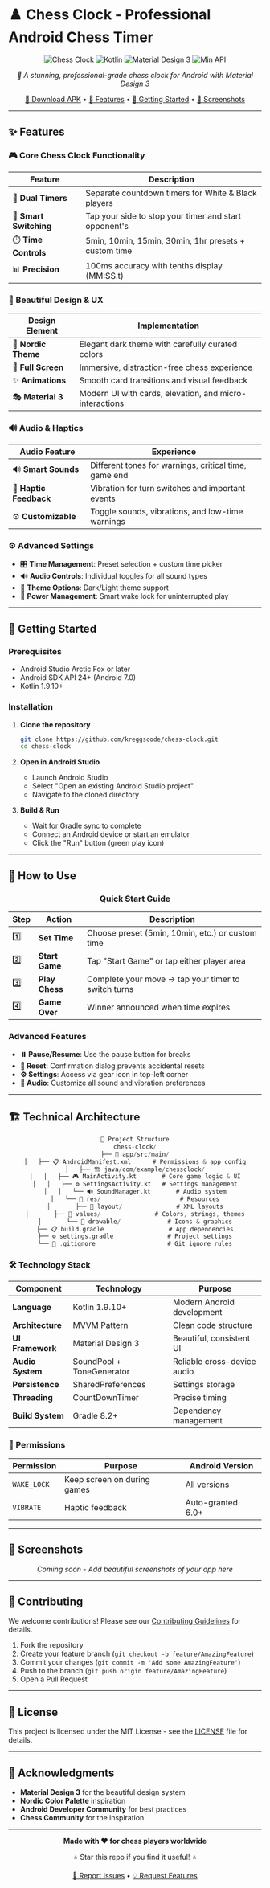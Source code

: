 # ♟️ Chess Clock - Professional Android Chess Timer

<div align="center">

![Chess Clock](https://img.shields.io/badge/Android-3DDC84?style=for-the-badge&logo=android&logoColor=white)
![Kotlin](https://img.shields.io/badge/Kotlin-7F52FF?style=for-the-badge&logo=kotlin&logoColor=white)
![Material Design 3](https://img.shields.io/badge/Material%20Design%203-6750A4?style=for-the-badge&logo=materialdesign&logoColor=white)
![Min API](https://img.shields.io/badge/Min%20API-24%2B-brightgreen?style=for-the-badge)

*🎯 A stunning, professional-grade chess clock for Android with Material Design 3*

[📱 Download APK](#) • [📖 Features](#-features) • [🚀 Getting Started](#-getting-started) • [📸 Screenshots](#-screenshots)

</div>

---

## ✨ Features

### 🎮 Core Chess Clock Functionality
<div align="center">

| Feature | Description |
|---------|-------------|
| 🎯 **Dual Timers** | Separate countdown timers for White & Black players |
| 🔄 **Smart Switching** | Tap your side to stop your timer and start opponent's |
| ⏱️ **Time Controls** | 5min, 10min, 15min, 30min, 1hr presets + custom time |
| 📊 **Precision** | 100ms accuracy with tenths display (MM:SS.t) |

</div>

### 🎨 Beautiful Design & UX
<div align="center">

| Design Element | Implementation |
|----------------|----------------|
| 🌙 **Nordic Theme** | Elegant dark theme with carefully curated colors |
| 📱 **Full Screen** | Immersive, distraction-free chess experience |
| ✨ **Animations** | Smooth card transitions and visual feedback |
| 🎭 **Material 3** | Modern UI with cards, elevation, and micro-interactions |

</div>

### 🔊 Audio & Haptics
<div align="center">

| Audio Feature | Experience |
|---------------|------------|
| 🔊 **Smart Sounds** | Different tones for warnings, critical time, game end |
| 📳 **Haptic Feedback** | Vibration for turn switches and important events |
| ⚙️ **Customizable** | Toggle sounds, vibrations, and low-time warnings |

</div>

### ⚙️ Advanced Settings
- 🎛️ **Time Management**: Preset selection + custom time picker
- 🔊 **Audio Controls**: Individual toggles for all sound types
- 🎨 **Theme Options**: Dark/Light theme support
- 🔋 **Power Management**: Smart wake lock for uninterrupted play

---

## 🚀 Getting Started

### Prerequisites
- Android Studio Arctic Fox or later
- Android SDK API 24+ (Android 7.0)
- Kotlin 1.9.10+

### Installation

1. **Clone the repository**
   ```bash
   git clone https://github.com/kreggscode/chess-clock.git
   cd chess-clock
   ```

2. **Open in Android Studio**
   - Launch Android Studio
   - Select "Open an existing Android Studio project"
   - Navigate to the cloned directory

3. **Build & Run**
   - Wait for Gradle sync to complete
   - Connect an Android device or start an emulator
   - Click the "Run" button (green play icon)

---

## 📱 How to Use

<div align="center">

### Quick Start Guide

| Step | Action | Description |
|------|--------|-------------|
| 1️⃣ | **Set Time** | Choose preset (5min, 10min, etc.) or custom time |
| 2️⃣ | **Start Game** | Tap "Start Game" or tap either player area |
| 3️⃣ | **Play Chess** | Complete your move → tap your timer to switch turns |
| 4️⃣ | **Game Over** | Winner announced when time expires |

</div>

### Advanced Features
- **⏸️ Pause/Resume**: Use the pause button for breaks
- **🔄 Reset**: Confirmation dialog prevents accidental resets
- **⚙️ Settings**: Access via gear icon in top-left corner
- **🎵 Audio**: Customize all sound and vibration preferences

---

## 🏗️ Technical Architecture

<div align="center">

```kotlin
📁 Project Structure
chess-clock/
├── 📱 app/src/main/
│   ├── 📋 AndroidManifest.xml      # Permissions & app config
│   ├── 🏗️ java/com/example/chessclock/
│   │   ├── 🎮 MainActivity.kt       # Core game logic & UI
│   │   ├── ⚙️ SettingsActivity.kt   # Settings management
│   │   └── 🔊 SoundManager.kt       # Audio system
│   └── 🎨 res/                      # Resources
│       ├── 📱 layout/               # XML layouts
│       ├── 🎨 values/               # Colors, strings, themes
│       └── 📸 drawable/             # Icons & graphics
├── 📋 build.gradle                  # App dependencies
├── ⚙️ settings.gradle               # Project settings
└── 🚫 .gitignore                    # Git ignore rules
```

</div>

### 🛠️ Technology Stack

<div align="center">

| Component | Technology | Purpose |
|-----------|------------|---------|
| **Language** | Kotlin 1.9.10+ | Modern Android development |
| **Architecture** | MVVM Pattern | Clean code structure |
| **UI Framework** | Material Design 3 | Beautiful, consistent UI |
| **Audio System** | SoundPool + ToneGenerator | Reliable cross-device audio |
| **Persistence** | SharedPreferences | Settings storage |
| **Threading** | CountDownTimer | Precise timing |
| **Build System** | Gradle 8.2+ | Dependency management |

</div>

### 🔐 Permissions

| Permission | Purpose | Android Version |
|------------|---------|-----------------|
| `WAKE_LOCK` | Keep screen on during games | All versions |
| `VIBRATE` | Haptic feedback | Auto-granted 6.0+ |

---

## 📸 Screenshots

<div align="center">

*Coming soon - Add beautiful screenshots of your app here*

</div>

---

## 🤝 Contributing

We welcome contributions! Please see our [Contributing Guidelines](CONTRIBUTING.md) for details.

1. Fork the repository
2. Create your feature branch (`git checkout -b feature/AmazingFeature`)
3. Commit your changes (`git commit -m 'Add some AmazingFeature'`)
4. Push to the branch (`git push origin feature/AmazingFeature`)
5. Open a Pull Request

---

## 📄 License

This project is licensed under the MIT License - see the [LICENSE](LICENSE) file for details.

---

## 🙏 Acknowledgments

- **Material Design 3** for the beautiful design system
- **Nordic Color Palette** inspiration
- **Android Developer Community** for best practices
- **Chess Community** for the inspiration

---

<div align="center">

**Made with ❤️ for chess players worldwide**

⭐ Star this repo if you find it useful! ⭐

[🐛 Report Issues](https://github.com/kreggscode/chess-clock/issues) • [💡 Request Features](https://github.com/kreggscode/chess-clock/discussions)

</div>

